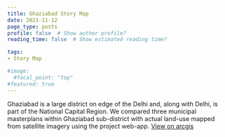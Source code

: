 ```yaml
---
title: Ghaziabad Story Map
date: 2021-11-12
page_type: posts
profile: false  # Show author profile?
reading_time: false  # Show estimated reading time?

tags:
- Story Map

#image:
  #focal_point: "top"
#featured: true
---
```


<!--more-->

Ghaziabad is a large district on edge of the Delhi and, along with Delhi, is part of the National Capital Region. We compared three municipal masterplans within Ghaziabad sub-district with actual land-use mapped from satellite imagery using the project web-app. [View on arcgis](https://arcg.is/1SyurG)
